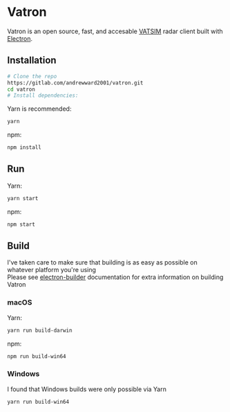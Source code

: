 # Vatron
Vatron is an open source, fast, and accesable [VATSIM](https://www.vatsim.net/) radar client built with [Electron](https://electron.atom.io/).

## Installation  
```bash
# Clone the repo
https://gitlab.com/andrewward2001/vatron.git
cd vatron
# Install dependencies:
```

Yarn is recommended:  
```bash
yarn
```  
npm:  
```bash
npm install
```

## Run
Yarn:  
```bash
yarn start
```  
npm:  
```bash
npm start
```

## Build
I've taken care to make sure that building is as easy as possible on whatever platform you're using  
Please see [electron-builder](https://www.electron.build/) documentation for extra information on building Vatron

### macOS
Yarn:  
```bash
yarn run build-darwin
```  
npm:  
```bash
npm run build-win64
```

### Windows
I found that Windows builds were only possible via Yarn  
```bash
yarn run build-win64
```